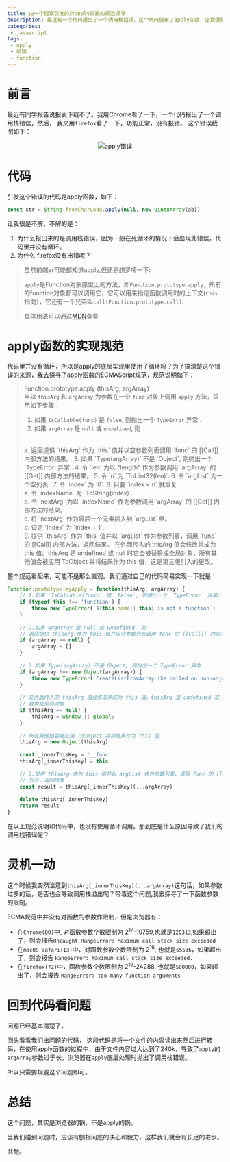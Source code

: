 ```yaml
---
title: 由一个错误引发的对apply函数的规范探寻
description: 最近有一个代码报出了一个调用栈错误，这个代码使用了apply函数，让我很是不解。
categories:
 - javascript
tags:
 - apply
 - 前端
 - function
---
```

# 前言
最近有同学报告说报表下载不了。我用Chrome看了一下，一个代码报出了一个调用栈错误，然后， 我又用`firefox`看了一下，功能正常，没有报错。
这个错误截图如下：
<div align="center">
	<img src="{{site.baseurl}}/assets/images/2020/04/apply-error.jpg" alt="apply错误">
</div>


# 代码
引发这个错误的代码是apply函数，如下：
```javascript
const str = String.fromCharCode.apply(null, new Uint8Array(ab))
```
让我很是不解，不解的是：
1. 为什么报出来的是调用栈错误，因为一般在死循环的情况下会出现此错误，代码里并没有循环。
2. 为什么 firefox没有出错呢？

> 虽然前端er可能都知道apply,但还是想罗嗦一下:
> 
> `apply`是Function对象原型上的方法，即`Function.prototype.apply`，所有的function对象都可以调用它，它可以用来指定函数调用时的上下文(`this`指向），它还有一个兄弟叫`call(Function.prototype.call)`.
>
> 具体用法可以通过<a href="https://developer.mozilla.org/zh-CN/docs/Web/JavaScript/Reference/Global_Objects/Function/apply" target="_blank">MDN</a>查看



# apply函数的实现规范
代码里并没有循环，所以是apply的底层实现里使用了循环吗？为了搞清楚这个错误的来源，我去探寻了apply函数的ECMAScript规范，规范说明如下：
>Function.prototype.apply (thisArg, argArray)
><br/>
>当以 `thisArg` 和 `argArray` 为参数在一个 `func` 对象上调用 `apply` 方法，采用如下步骤：
>
>1. 如果 `IsCallable(func)` 是 `false`, 则抛出一个 `TypeError` 异常 .
>2. 如果 `argArray` 是 `null` 或 `undefined`, 则
><br/>
>    a. 返回提供 `thisArg` 作为 `this` 值并以空参数列表调用 `func` 的 [[Call]] 内部方法的结果。
>3. 如果 `Type(argArray)` 不是 `Object`, 则抛出一个 `TypeError` 异常 .
>4. 令 `len` 为以 "length" 作为参数调用 `argArray` 的 [[Get]] 内部方法的结果。
>5. 令 `n` 为 `ToUint32(len)`.
>6. 令 `argList` 为一个空列表 .
>7. 令 `index` 为 `0`.
>8. 只要 `index < n` 就重复
><br/>
>    a. 令 `indexName` 为 `ToString(index)`.<br/>
>    b. 令 `nextArg` 为以 `indexName` 作为参数调用 `argArray` 的 [[Get]] 内部方法的结果。<br/>
>    c. 将 `nextArg` 作为最后一个元素插入到 `argList` 里。<br/>
>    d. 设定 `index` 为 `index + 1`.<br/>
>9. 提供 `thisArg` 作为 `this` 值并以 `argList` 作为参数列表，调用 `func` 的 [[Call]] 内部方法，返回结果。
>在外面传入的 thisArg 值会修改并成为 this 值。thisArg 是 undefined 或 null 时它会被替换成全局对象，所有其他值会被应用 ToObject 并将结果作为 this 值，这是第三版引入的更改。

整个规范看起来，可能不是那么直观。我们通过自己的代码简易实现一下就是：
```js
Function.prototype.myApply = function(thisArg, argArray) {
    // 1.如果 `IsCallable(func)` 是 `false`, 则抛出一个 `TypeError` 异常。
    if (typeof this !== 'function') {
        throw new TypeError(`${this.name|| this} is not a function`)
    }
    
    // 2.如果 argArray 是 null 或 undefined, 则
    // 返回提供 thisArg 作为 this 值并以空参数列表调用 func 的 [[Call]] 内部方法的结果。
    if (argArray == null) {
        argArray = []
    }
    
    // 3.如果 Type(argArray) 不是 Object, 则抛出一个 TypeError 异常 .
    if (argArray !== new Object(argArray)) {
        throw new TypeError(`CreateListFromArrayLike called on non-object`)
    }
    
    // 在外面传入的 thisArg 值会修改并成为 this 值。thisArg 是 undefined 或 null 时它会被
    // 替换成全局对象
    if (thisArg == null) {
        thisArg = window || global;
    }
    
    // 所有其他值会被应用 ToObject 并将结果作为 this 值
    thisArg = new Object(thisArg)
    
    const _innerThisKey = '__func'
    thisArg[_innerThisKey] = this
    
    // 9.提供 thisArg 作为 this 值并以 argList 作为参数列表，调用 func 的 [[Call]] 内部
    // 方法，返回结果
    const result = thisArg[_innerThisKey](...argArray)
    
    delete thisArg[_innerThisKey]
    return result
}
```
在以上规范说明和代码中，也没有使用循环调用。那到底是什么原因导致了我们的调用栈错误呢？

# 灵机一动
这个时候我突然注意到`thisArg[_innerThisKey](...argArray)`这句话，如果参数过多的话，是否也会导致调用栈溢出呢？带着这个问题,我去探寻了一下函数参数的限制。

ECMA规范中并没有对函数的参数作限制，但是浏览器有：

- 在`Chrome(80)`中, 对函数参数个数限制为 2<sup>17</sup>-10759,也就是`120313`,如果超出了，则会报告`Uncaught RangeError: Maximum call stack size exceeded`
- 在`macOS safari(13)`中，对函数参数个数限制为 2<sup>16</sup>, 也就是`65536`，如果超出了，则会报告 `RangeError: Maximum call stack size exceeded.`
- 在`firefox(72)`中，函数参数个数限制为 2<sup>19</sup>-24288, 也就是`500000`，如果超出了，则会报告 `RangeError: too many function arguments`

# 回到代码看问题
问题已经基本清楚了。

回头看看我们出问题的代码， 这段代码是将一个文件的内容读出来然后进行转码，在使用apply函数的过程中，由于文件内容过大达到了240k，导致了`apply`的`argArray`参数过于长，浏览器在`apply`底层处理时抛出了调用栈错误。

所以只需要规避这个问题即可。

# 总结

这个问题，其实是浏览器的锅，不是apply的锅。

当我们碰到问题时，应该有刨根问底的决心和毅力，这样我们就会有长足的进步。

共勉。
